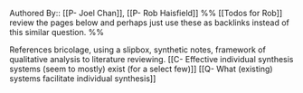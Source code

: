Authored By:: [[P- Joel Chan]], [[P- Rob Haisfield]]
%% [[Todos for Rob]] review the pages below and perhaps just use these as backlinks instead of this similar question. %%

References bricolage, using a slipbox, synthetic notes, framework of qualitative analysis to literature reviewing. 
[[C- Effective individual synthesis systems (seem to mostly) exist (for a select few)]]
[[Q- What (existing) systems facilitate individual synthesis]]